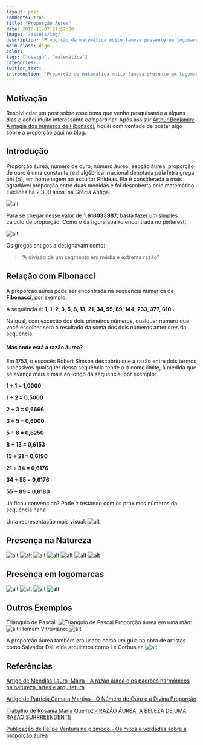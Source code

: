 ```yaml
---
layout: post
comments: true
title: "Proporção Áurea"
date: 2018-11-07 21:52:20
image: '/assets/img/'
description: 'Proporção da matemática muito famosa presente em logomarcas, pinturas, esculturas e até mesmo na natureza.'
main-class: dsgn
color:
tags: ['design', 'matemática']
categories:
twitter_text:
introduction: 'Proporção da matemática muito famosa presente em logomarcas, pinturas, esculturas e até mesmo na natureza.'
---
```


## Motivação

Resolvi criar um post sobre esse tema que venho pesquisando a alguns dias e achei muito interessante compartilhar. Após assistir [Arthur Benjamin: A magia dos números de Fibonacci](https://www.youtube.com/watch?v=SjSHVDfXHQ4), fiquei com vontade de postar algo sobre a proporção aqui no blog.
 

## Introdução
Proporção áurea, número de ouro, número áureo, secção áurea, proporção de ouro é uma constante real algébrica irracional denotada pela letra grega phi (ϕ), em homenagem ao escultor Phideas.
Ela é considerada a mais agradável proporção entre duas medidas e foi descoberta pelo matemático Euclides há 2.300 anos, na Grécia Antiga.

![alt](/assets/img/design/propAurea.png)

Para se chegar nesse valor de **1.618033987**, basta fazer um simples cálculo de proporção. Como o da figura abaixo encontrada no pinterest:

![alt](/assets/img/design/calculoPropAurea.jpg)

Os gregos antigos a designavam como:
> “A divisão de um segmento em média e extrema razão” 
  

## Relação com Fibonacci

A proporção áurea pode ser encontrada na sequencia numérica de **Fibonacci**, por exemplo:

A sequência é:
**1, 1, 2, 3, 5, 8, 13, 21, 34, 55, 89, 144, 233, 377, 610..**

Na qual, com exceção dos dois primeiros números, qualquer número que você escolher será o resultado da soma dos dois números anteriores da sequencia.

#### Mas onde está a razão áurea?
Em 1753, o escocês Robert Simson descobriu que a razão entre dois
termos sucessivos quaisquer dessa sequência tende a ϕ como limite, à medida que se avança mais e mais ao longo da seqüência, por exemplo:

**1 ÷ 1 = 1,0000**

**1 ÷ 2 = 0,5000**

**2 ÷ 3 = 0,6666**

**3 ÷ 5 = 0,6000**

**5 ÷ 8 = 0,6250**

**8 ÷ 13 = 0,6153**

**13 ÷ 21 = 0,6190**

**21 ÷ 34 = 0,6176**

**34 ÷ 55 = 0,6176**

**55 ÷ 89 = 0,6180**

Já ficou convencido? Pode ir testando com os próximos números da sequência haha

Uma representação mais visual:
![alt](/assets/img/design/propAurea18.jpg)


## Presença na Natureza

![alt](/assets/img/design/propAurea01.jpg)
![alt](/assets/img/design/propAurea02.jpg)
![alt](/assets/img/design/propAurea03.jpg)
![alt](/assets/img/design/propAurea04.jpg)
![alt](/assets/img/design/propAurea05.jpg)
![alt](/assets/img/design/propAurea06.jpg)
![alt](/assets/img/design/propAurea07.jpg)


## Presença em logomarcas

![alt](/assets/img/design/propAurea10.jpg)
![alt](/assets/img/design/propAurea11.jpg)
![alt](/assets/img/design/propAurea12.jpg)
![alt](/assets/img/design/propAurea15.png)
<!-- ![alt](/assets/img/design/propAurea14.png)
![alt](/assets/img/design/propAurea13.png)
![alt](/assets/img/design/propAurea16.png) -->



## Outros Exemplos
Triangulo de Pascal:
![Triangulo de Pascal](/assets/img/design/propAurea17.png)
Proporção áurea em uma mão:
![alt](/assets/img/design/propAurea19.jpg)
Homem Vitruviano: 
![alt](/assets/img/design/propAurea20.png)

A proporção áurea também era usada como um guia na obra de artistas como Salvador Dalí e de arquitetos como Le Corbusier.
![alt](/assets/img/design/propAurea20.jpg)

## Referências

[Artigo de Mendias Lauro, Maira - A razão áurea e os padrões harmônicos na natureza, artes e arquitetura](http://www.redalyc.org/pdf/810/81000304.pdf)

[Artigo de Patricia Camara Martins - O Número de Ouro e a Divina Proporção ](http://projetos.unioeste.br/cursos/cascavel/matematica/xxiisam/artigos/20.pdf)

[Trabalho de Rosania Maria Queiroz - RAZÃO ÁUREA: A BELEZA DE UMA RAZÃO SURPREENDENTE  ](http://www.uel.br/projetos/matessencial/superior/pde/rosania-razao-aurea.pdf)

[Publicação de Felipe Ventura no gizmodo - Os mitos e verdades sobre a proporção áurea](https://gizmodo.uol.com.br/mitos-proporcao-aurea/)